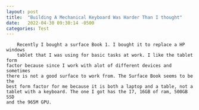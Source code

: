 ```yaml
---
layout: post
title:  "Building A Mechanical Keyboard Was Harder Than I thought"
date:   2022-04-30 09:30:14 -0500
categories: Test
---
```

		Recently I bought a surface Book 1. I bought it to replace a HP windows
		tablet that I was using for basic tasks at work. I like the tablet form 
	factor because since I work with alot of different devices and sometimes
	there is not a good surface to work from. The Surface Book seems to be the
	best form factor for me because it is both a laptop and a table, not a
	tablet with a keyboard. The one I got has the I7, 16GB of ram, 500GB SSD
	and the 965M GPU.